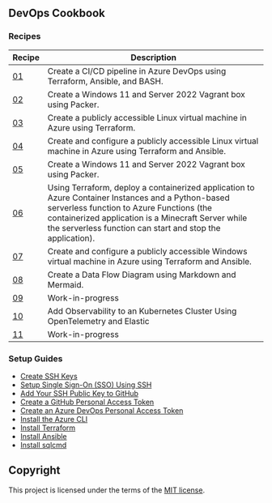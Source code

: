 ## DevOps Cookbook

### Recipes
| Recipe                     | Description                                                                | 
| -------------------------- | -------------------------------------------------------------------------- |
| [01](/recipe-01/README.md) | Create a CI/CD pipeline in Azure DevOps using Terraform, Ansible, and BASH.
| [02](/recipe-02/README.md) | Create a Windows 11 and Server 2022 Vagrant box using Packer.
| [03](/recipe-03/README.md) | Create a publicly accessible Linux virtual machine in Azure using Terraform.
| [04](/recipe-04/README.md) | Create and configure a publicly accessible Linux virtual machine in Azure using Terraform and Ansible.
| [05](/recipe-05/README.md) | Create a Windows 11 and Server 2022 Vagrant box using Packer.
| [06](/recipe-06/README.md) | Using Terraform, deploy a containerized application to Azure Container Instances and a Python-based serverless function to Azure Functions (the containerized application is a Minecraft Server while the serverless function can start and stop the application).
| [07](/recipe-07/README.md) | Create and configure a publicly accessible Windows virtual machine in Azure using Terraform and Ansible.
| [08](/recipe-08/README.md) | Create a Data Flow Diagram using Markdown and Mermaid.
| [09](/recipe-09/README.md) | Work-in-progress
| [10](/recipe-10/README.md) | Add Observability to an Kubernetes Cluster Using OpenTelemetry and Elastic 
| [11](/recipe-11/README.md) | Work-in-progress

### Setup Guides
* [Create SSH Keys](/SETUP.md#how-to-create-ssh-keys)
* [Setup Single Sign-On (SSO) Using SSH](/SETUP.md#how-to-setup-single-sign-on-using-ssh)
* [Add Your SSH Public Key to GitHub](/SETUP.md#how-to-add-your-ssh-public-key-to-github)
* [Create a GitHub Personal Access Token](/SETUP.md#how-to-create-a-github-personal-access-token)
* [Create an Azure DevOps Personal Access Token](/SETUP.md#how-to-create-an-azure-devops-personal-access-token)
* [Install the Azure CLI](/SETUP.md#how-to-install-the-azure-cli)
* [Install Terraform](/SETUP.md#how-to-install-terraform)
* [Install Ansible](/SETUP.md#how-to-install-ansible)
* [Install sqlcmd](/SETUP.md#how-to-install-sqlcmd)

## Copyright
This project is licensed under the terms of the [MIT license](/LICENSE).
